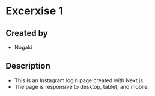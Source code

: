 # Excerxise 1
## Created by
- Nogaki
## Description
- This is an Instagram login page created with Next.js.
- The page is responsive to desktop, tablet, and mobile.